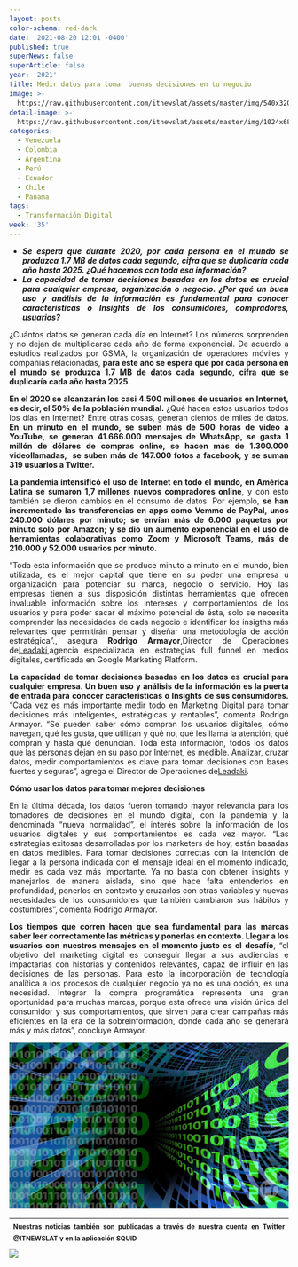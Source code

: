 ```yaml
---
layout: posts
color-schema: red-dark
date: '2021-08-20 12:01 -0400'
published: true
superNews: false
superArticle: false
year: '2021'
title: Medir datos para tomar buenas decisiones en tu negocio
image: >-
  https://raw.githubusercontent.com/itnewslat/assets/master/img/540x320/datos-p.jpg
detail-image: >-
  https://raw.githubusercontent.com/itnewslat/assets/master/img/1024x680/datos-g.jpg
categories:
  - Venezuela
  - Colombia
  - Argentina
  - Perú
  - Ecuador
  - Chile
  - Panama
tags:
  - Transformación Digital
week: '35'
---
```

<ul style="list-style-type: disc; text-align: justify;">
	<li><strong><em>Se espera que durante 2020, por cada persona en el mundo se produzca 1.7 MB de datos cada segundo, cifra que se duplicaría cada año hasta 2025. ¿Qué hacemos con toda esa información?</em></strong></li>
	<li><strong><em>La capacidad de tomar decisiones basadas en los datos es crucial para cualquier empresa, organización o negocio. ¿Por qué un buen uso y análisis de la información es fundamental para conocer características o Insights de los consumidores, compradores, usuarios?</em></strong></li>
</ul>
<p style="text-align: justify;">¿Cuántos datos se generan cada día en Internet? Los números sorprenden y no dejan de multiplicarse cada año de forma exponencial. De acuerdo a estudios realizados por GSMA, la organización de operadores móviles y compañías relacionadas, <strong>para este año se espera que por cada persona en el mundo se produzca 1.7 MB de datos cada segundo, cifra que se duplicaría cada año hasta 2025.</strong></p>
<p style="text-align: justify;"><strong>En el 2020 se alcanzarán los casi 4.500 millones de usuarios en Internet, es decir, el 50% de la población mundial.</strong> ¿Qué hacen estos usuarios todos los días en Internet? Entre otras cosas, generan cientos de miles de datos. <strong>En un minuto en el mundo, se suben más de 500 horas de video a YouTube, se generan 41.666.000 mensajes de WhatsApp, se gasta 1 millón de dólares de compras online, se hacen más de 1.300.000 videollamadas,  se suben más de 147.000 fotos a facebook, y se suman 319 usuarios a Twitter.</strong></p>
<p style="text-align: justify;"><strong>La pandemia intensificó el uso de Internet en todo el mundo, en América Latina se sumaron 1,7 millones nuevos compradores online</strong>, y con esto también se dieron cambios en el consumo de datos. Por ejemplo, <strong>se han incrementado las transferencias en apps como Vemmo de PayPal, unos 240.000 dólares por minuto; se envían más de 6.000 paquetes por minuto solo por Amazon; y se dio un aumento exponencial en el uso de herramientas colaborativas como Zoom y Microsoft Teams, más de 210.000 y 52.000 usuarios por minuto.</strong></p>
<p style="text-align: justify;">“Toda esta información que se produce minuto a minuto en el mundo, bien utilizada, es el mejor capital que tiene en su poder una empresa u organización para potenciar su marca, negocio o servicio. Hoy las empresas tienen a sus disposición distintas herramientas que ofrecen invaluable información sobre los intereses y comportamientos de los usuarios y para poder sacar el máximo potencial de ésta, solo se necesita comprender las necesidades de cada negocio e identificar los insigths más relevantes que permitirán pensar y diseñar una metodología de acción estratégica”., asegura <strong>Rodrigo Armayor</strong>,Director de Operaciones de<a href="https://www.leadaki.com/">Leadaki</a>,agencia especializada en estrategias full funnel en medios digitales, certificada en Google Marketing Platform.</p>
<p style="text-align: justify;"><strong>La capacidad de tomar decisiones basadas en los datos es crucial para cualquier empresa. Un buen uso y análisis de la información es la puerta de entrada para conocer características o Insights de sus consumidores.</strong> “Cada vez es más importante medir todo en Marketing Digital para tomar decisiones más inteligentes, estratégicas y rentables”, comenta Rodrigo Armayor. “Se pueden saber cómo compran los usuarios digitales, cómo navegan, qué les gusta, que utilizan y qué no, qué les llama la atención, qué compran y hasta qué denuncian. Toda esta información, todos los datos que las personas dejan en su paso por Internet, es medible. Analizar, cruzar datos, medir comportamientos es clave para tomar decisiones con bases fuertes y seguras”, agrega el Director de Operaciones de<a href="https://www.leadaki.com/">Leadaki</a>.</p>
<p style="text-align: justify;"><strong>Cómo usar los datos para tomar mejores decisiones</strong></p>
<p style="text-align: justify;">En la última década, los datos fueron tomando mayor relevancia para los tomadores de decisiones en el mundo digital, con la pandemia y la denominada “nueva normalidad”, el interés sobre la información de los usuarios digitales y sus comportamientos es cada vez mayor. “Las estrategias exitosas desarrolladas por los marketers de hoy, están basadas en datos medibles. Para tomar decisiones correctas con la intención de llegar a la persona indicada con el mensaje ideal en el momento indicado, medir es cada vez más importante. Ya no basta con obtener insights y manejarlos de manera aislada, sino que hace falta entenderlos en profundidad, ponerlos en contexto y cruzarlos con otras variables y nuevas necesidades de los consumidores que también cambiaron sus hábitos y costumbres”, comenta Rodrigo Armayor.</p>
<p style="text-align: justify;"><strong>Los tiempos que corren hacen que sea fundamental para las marcas saber leer correctamente las métricas y ponerlas en contexto. Llegar a los usuarios con nuestros mensajes en el momento justo es el desafío</strong>, “el objetivo del marketing digital es conseguir llegar a sus audiencias e impactarlas con historias y contenidos relevantes, capaz de influir en las decisiones de las personas. Para esto la incorporación de tecnología analítica a los procesos de cualquier negocio ya no es una opción, es una necesidad. Integrar la compra programática representa una gran oportunidad para muchas marcas, porque esta ofrece una visión única del consumidor y sus comportamientos, que sirven para crear campañas más eficientes en la era de la sobreinformación, donde cada año se generará más y más datos”, concluye Armayor.</p>

![](https://raw.githubusercontent.com/itnewslat/assets/master/img/540x320/datos-p.jpg)

<table style="height: 42px;" width="569">
<tbody>
<tr>
<td style="text-align: justify;"><sub><strong>Nuestras noticias también son publicadas a través de nuestra cuenta en Twitter <a href="https://twitter.com/itnewslat?lang=es">@ITNEWSLAT</a> y en la aplicación <a href="https://squidapp.co/en/">SQUID</a></strong></sub></td>
</tr>
</tbody>
</table>

<img src="https://tracker.metricool.com/c3po.jpg?hash=56f88a41e39ab42c063cc51676587a04"/>
